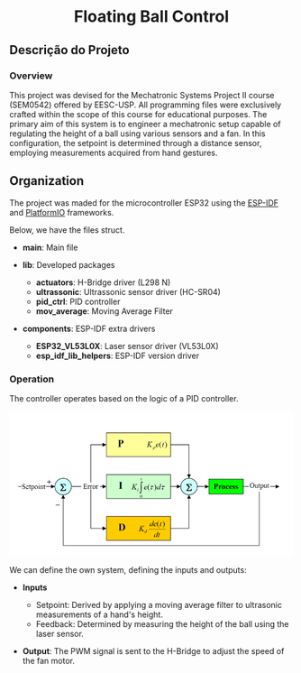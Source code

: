 <h1 align="center"> Floating Ball Control </h1>

## Descrição do Projeto

### Overview

This project was devised for the Mechatronic Systems Project II course (SEM0542) offered by EESC-USP. All programming files were exclusively crafted within the scope of this course for educational purposes. The primary aim of this system is to engineer a mechatronic setup capable of regulating the height of a ball using various sensors and a fan. In this configuration, the setpoint is determined through a distance sensor, employing measurements acquired from hand gestures.

## Organization

The project was maded for the microcontroller ESP32 using the [ESP-IDF](https://docs.espressif.com/projects/esp-idf/en/latest/esp32) and [PlatformIO](https://platformio.org/) frameworks. 

Below, we have the files struct.
- **main**: Main file 
- **lib**: Developed packages
    - **actuators**: H-Bridge driver (L298 N)
    - **ultrassonic**: Ultrassonic sensor driver (HC-SR04)
    - **pid_ctrl**: PID controller
    - **mov_average**: Moving Average Filter

- **components**: ESP-IDF extra drivers
    - **ESP32_VL53L0X**: Laser sensor driver (VL53L0X)
    - **esp_idf_lib_helpers**: ESP-IDF version driver

### Operation

The controller operates based on the logic of a PID controller.

![Alt text](figures/pid.png)

We can define the own system, defining the inputs and outputs:

- **Inputs**
    - Setpoint: Derived by applying a moving average filter to ultrasonic measurements of a hand's height.
    - Feedback: Determined by measuring the height of the ball using the laser sensor.

- **Output**: The PWM signal is sent to the H-Bridge to adjust the speed of the fan motor.
